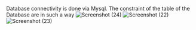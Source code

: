 Database connectivity is done via Mysql.
The constraint of the table of the Database are in such a way
![Screenshot (24)](https://user-images.githubusercontent.com/113855998/235346426-d29799fd-6a5b-4990-b65a-9701147edfee.png)
![Screenshot (22)](https://user-images.githubusercontent.com/113855998/235346429-9e8068af-2a9b-4b3b-83be-6a044deb1907.png)
![Screenshot (23)](https://user-images.githubusercontent.com/113855998/235346430-0fab44fe-bb1c-4b07-9bd8-8f9f6d66965d.png)
